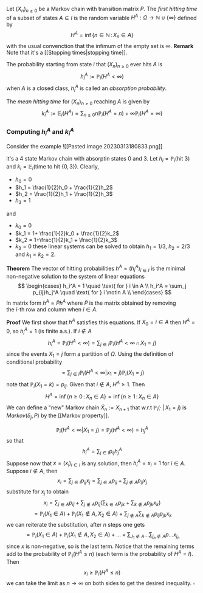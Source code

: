 Let $(X_n)_{n \geq 0}$ be a Markov chain with transition matrix $P$. 
The _first hitting time_ of a subset of states $A \subseteq I$ is the random variable $H^A: \Omega \to \mathbb{N} \cup \{\infty\}$ defined by
$$
H^A = \inf \{n \in \mathbb{N} \,:\, X_n \in A\}
$$
with the usual convenction that the infimum of the empty set is $\infty$.
**Remark** Note that it's a [[Stopping times|stopping time]].

The probability starting from state $i$ that $(X_n)_{n\geq 0}$ ever hits $A$ is
$$
h_i^A := \mathbb{P}_i(H^A < \infty)
$$
when $A$ is a closed class, $h_i^A$ is called an _absorption probability_.

The _mean hitting time_ for $(X_n)_{n\geq 0}$ reaching $A$ is given by
$$
k_i^A := \mathbb{E}_i(H^A) = \sum_{n \geq 0} n \mathbb{P}_i(H^A = n) + \infty \mathbb{P}_i(H^A = \infty)
$$
### Computing $h_i^A$ and $k_i^A$ 

Consider the example
![[Pasted image 20230313180833.png]]

it's a $4$ state Markov chain with absorptin states $0$ and $3$.
Let $h_i = \mathbb{P}_i(\text{hit }3)$ and  $k_i = \mathbb{E}_i(\text{time to hit } \{0,3\})$. 
Clearly,

- $h_0 = 0$
- $h_1 = \frac{1}{2}h_0 + \frac{1}{2}h_2$
- $h_2 = \frac{1}{2}h_1 + \frac{1}{2}h_3$
- $h_3 = 1$

and
- $k_0 = 0$
- $k_1 = 1+ \frac{1}{2}k_0 + \frac{1}{2}k_2$
- $k_2 = 1+\frac{1}{2}k_1 + \frac{1}{2}k_3$
- $k_3 = 0$
these linear systems can be solved to obtain $h_1 = 1/3$, $h_2 = 2/3$ and $k_1=k_2 = 2$.

**Theorem** The vector of hitting probabilities $h^A = (h_i^A)_{i \in I}$ is the minimal non-negative solution to the system of linear equations
$$
\begin{cases}
h_i^A = 1 \quad \text{ for } i \in A \\
h_i^A = \sum_j p_{ij}h_j^A \quad \text{ for } i \notin A \\
\end{cases}
$$
In matrix form $h^A = \tilde P h^A$ where $\tilde P$ is the matrix obtained by removing  
the $i$-th row and column when $i \in A$.

**Proof** We first show that $h^A$ satisfies this equations. If $X_0 = i \in A$ then $H^A = 0$, so $h_i^A = 1$ (is finite a.s.).
If $i \notin A$ 
$$
h_i^A = \mathbb{P}_i(H^A < \infty) = \sum_{j \in I} \mathbb{P}_i(H^A < \infty \,\cap\, X_1 = j)
$$
since the events $X_1 = j$ form a partition of $\Omega$. Using the definition of conditional probability
$$
= \sum_{j \in I} \mathbb{P}_i(H^A < \infty \vert x_1 = j) \mathbb{P}_i(X_1 = j)
$$
note that $\mathbb{P}_i(X_1 = k) = p_{ij}$. 
Given that $i \notin A$, $H^A \geq 1$. Then 
$$
H^A = \inf \{n \geq 0 \,:\, X_n \in A\} = \inf \{n \geq 1 \,:\, X_n \in A\}
$$
We can define a "new" Markov chain $\tilde X_n := X_{n+1}$ that w.r.t $\mathbb{P}_i(\cdot \,|\, X_1 = j)$ is $Markov(\delta_j, P)$ by the [[Markov property]].

$$
\mathbb{P}_i(H^A < \infty \vert X_1=j) = \mathbb{P}_j(H^A < \infty) = h_j^A
$$
so that 
$$
h_i^A = \sum_{j \in I} p_{ij}h_j^A
$$
Suppose now that $x = (x_i)_{i \in I}$ is any solution, then $h_i^A = x_i = 1$ for $i \in A$. Suppose $i \notin A$, then
$$
x_i = \sum_{j \in I} p_{ij}x_j = \sum_{j \in A} p_{ij} + \sum_{j \notin A} p_{ij}x_j
$$
substitute for $x_j$ to obtain
$$
x_i = \sum_{j \in A} p_{ij} + \sum_{j \notin A} p_{ij}\left(\sum_{k \in A} p_{jk} + \sum_{k \notin A} p_{jk}x_k\right)
$$
$$
= \mathbb{P}_i(X_1 \in A) + \mathbb{P}_i(X_1 \notin A,\, X_2 \in A) + \sum_{j \notin A}\sum_{k\notin A} p_{ij}p_{jk}x_k
$$
we can reiterate the substitution, after $n$ steps one gets
$$
= \mathbb{P}_i(X_1 \in A) + \mathbb{P}_i(X_1 \notin A,\, X_2 \in A)+ \dots + \sum_{J_1 \notin A}\dots \sum_{j_n \notin A} p\dots x_{j_n}
$$
since $x$ is non-negative, so is the last term. Notice that the remaining terms add to the probability of $\mathbb{P_i}(H^A \leq n)$ (each term is the probability of $H^A = l$). Then
$$
x_i \geq \mathbb{P}_i(H^A \leq n)
$$
we can take the limit as $n\to\infty$ on both sides to get the desired inequality. $\square$

